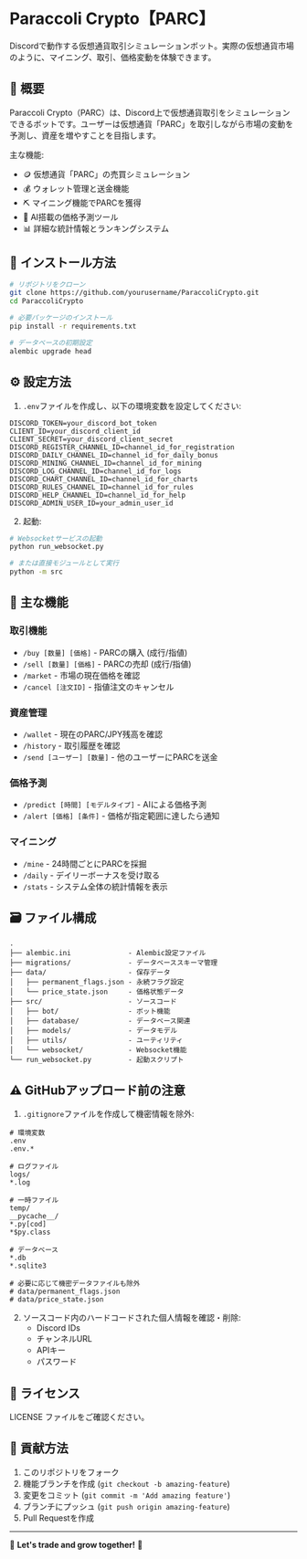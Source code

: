 # Paraccoli Crypto【PARC】

Discordで動作する仮想通貨取引シミュレーションボット。実際の仮想通貨市場のように、マイニング、取引、価格変動を体験できます。

## 📌 概要

Paraccoli Crypto（PARC）は、Discord上で仮想通貨取引をシミュレーションできるボットです。ユーザーは仮想通貨「PARC」を取引しながら市場の変動を予測し、資産を増やすことを目指します。

主な機能:
- 🪙 仮想通貨「PARC」の売買シミュレーション
- 💰 ウォレット管理と送金機能
- ⛏️ マイニング機能でPARCを獲得
- 🔮 AI搭載の価格予測ツール
- 📊 詳細な統計情報とランキングシステム

## 🚀 インストール方法

```bash
# リポジトリをクローン
git clone https://github.com/yourusername/ParaccoliCrypto.git
cd ParaccoliCrypto

# 必要パッケージのインストール
pip install -r requirements.txt

# データベースの初期設定
alembic upgrade head
```

## ⚙️ 設定方法

1. `.env`ファイルを作成し、以下の環境変数を設定してください:

```
DISCORD_TOKEN=your_discord_bot_token
CLIENT_ID=your_discord_client_id
CLIENT_SECRET=your_discord_client_secret
DISCORD_REGISTER_CHANNEL_ID=channel_id_for_registration
DISCORD_DAILY_CHANNEL_ID=channel_id_for_daily_bonus
DISCORD_MINING_CHANNEL_ID=channel_id_for_mining
DISCORD_LOG_CHANNEL_ID=channel_id_for_logs
DISCORD_CHART_CHANNEL_ID=channel_id_for_charts
DISCORD_RULES_CHANNEL_ID=channel_id_for_rules
DISCORD_HELP_CHANNEL_ID=channel_id_for_help
DISCORD_ADMIN_USER_ID=your_admin_user_id
```

2. 起動:

```bash
# Websocketサービスの起動
python run_websocket.py

# または直接モジュールとして実行
python -m src
```

## 🔧 主な機能

### 取引機能
- `/buy [数量] [価格]` - PARCの購入 (成行/指値)
- `/sell [数量] [価格]` - PARCの売却 (成行/指値)
- `/market` - 市場の現在価格を確認
- `/cancel [注文ID]` - 指値注文のキャンセル

### 資産管理
- `/wallet` - 現在のPARC/JPY残高を確認
- `/history` - 取引履歴を確認
- `/send [ユーザー] [数量]` - 他のユーザーにPARCを送金

### 価格予測
- `/predict [時間] [モデルタイプ]` - AIによる価格予測
- `/alert [価格] [条件]` - 価格が指定範囲に達したら通知

### マイニング
- `/mine` - 24時間ごとにPARCを採掘
- `/daily` - デイリーボーナスを受け取る
- `/stats` - システム全体の統計情報を表示

## 🗃️ ファイル構成

```
.
├── alembic.ini              - Alembic設定ファイル
├── migrations/              - データベーススキーマ管理
├── data/                    - 保存データ
│   ├── permanent_flags.json - 永続フラグ設定
│   └── price_state.json     - 価格状態データ
├── src/                     - ソースコード
│   ├── bot/                 - ボット機能
│   ├── database/            - データベース関連
│   ├── models/              - データモデル
│   ├── utils/               - ユーティリティ
│   └── websocket/           - Websocket機能
└── run_websocket.py         - 起動スクリプト
```

## ⚠️ GitHubアップロード前の注意

1. `.gitignore`ファイルを作成して機密情報を除外:

```
# 環境変数
.env
.env.*

# ログファイル
logs/
*.log

# 一時ファイル
temp/
__pycache__/
*.py[cod]
*$py.class

# データベース
*.db
*.sqlite3

# 必要に応じて機密データファイルも除外
# data/permanent_flags.json
# data/price_state.json
```

2. ソースコード内のハードコードされた個人情報を確認・削除:
   - Discord IDs
   - チャンネルURL
   - APIキー
   - パスワード

## 📄 ライセンス

LICENSE ファイルをご確認ください。

## 👥 貢献方法

1. このリポジトリをフォーク
2. 機能ブランチを作成 (`git checkout -b amazing-feature`)
3. 変更をコミット (`git commit -m 'Add amazing feature'`)
4. ブランチにプッシュ (`git push origin amazing-feature`)
5. Pull Requestを作成

---

🚀 **Let's trade and grow together!** 🚀